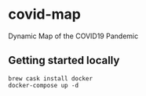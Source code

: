 # covid-map
Dynamic Map of the COVID19 Pandemic

## Getting started locally
```
brew cask install docker
docker-compose up -d
```
